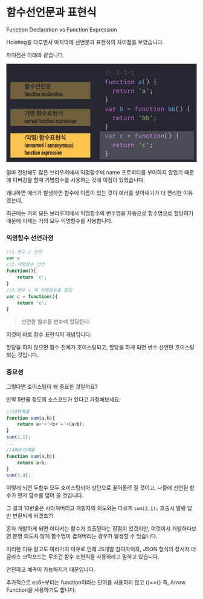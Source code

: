 # 함수선언문과 표현식

Function Declaration vs Function Expression

Hoisting을 다루면서 마지막에 선언문과 표현식의 차이점을 보았습니다. 

차이점은 아래와 같습니다.

![&#xC774;&#xB807;&#xAC8C; &#xB098;&#xB20C; &#xC218; &#xC788;&#xC2B5;&#xB2C8;&#xB2E4;. ](../.gitbook/assets/image%20%2878%29.png)

얼마 전만해도 많은 브라우저에서 익명함수에 name 프로퍼티를 부여하지 않았기 때문에 디버깅을 할때 기명함수를 사용하는 것에 이점이 있었습니다.

왜냐하면 에러가 발생하면 함수에 이름이 있는 것이 에러를 찾아내기가 더 편리한 이유였는데, 

최근에는 거의 모든 브라우저에서 익명함수의 변수명을 자동으로 함수명으로 할당하기 때문에 이제는 거의 모두 익명함수를 사용합니다. 

### 익명함수 선언과정

```javascript
//1.변수 c 선언
var c 
//2.익명함수 선언
function(){
    return 'c';
}
//3.변수 c 에 익명함수를 할당
var c = function(){
    return 'c';
}
```

> 선언한 함수를 변수에 할당한다.

이것이 바로 함수 표현식의 개념입니다. 

할당을 하지 않으면 함수 전체가 호이스팅되고, 할당을 하게 되면 변수 선언만 호이스팅되는 것입니다.

### 중요성

그렇다면 호이스팅이 왜 중요한 것일까요? 

만약 5만줄 정도의 소스코드가 있다고 가정해보세요.

```javascript
//10번째줄
function sum(a,b){
    return a+'+'+b+'='+(a+b);
}
sum(2,1);
...
//4000번째줄
function sum(a,b){
    return a+b;
}
sum(3,4);
```

이렇게 되면 두함수 모두 호이스팅되어 상단으로 끌어올려 질 것이고, 나중에 선언된 함수가 먼저 함수를 덮어 쓸 것입니다. 

그 결과 10번줄은 사라져버리고 개발자의 의도와는 다르게 `sum(2,1);` 호출시 딸랑 답만 반환되게 되겠죠??

혼자 개발하게 되면 어디서는 함수가 호출된다는 장점이 있겠지만, 여럿이서 개발하다보면 분명 의도치 않게 함수명이 겹쳐버리는 경우가 발생할 수 있습니다.

이러한 이유 말고도 여러가지 이유로 인해 JS개발 참여자이자, JSON 형식의 창시자 더글라스 크락포드는 무조건 함수 표현식을 사용하라고 말하고 있습니다.

안전하고 예측이 가능해지기 때문입니다. 

추가적으로 es6+부터는 function이라는 단어를 사용하지 않고 \(\)=&gt;{} 즉, Arrow Function을 사용하기도 합니다. 

